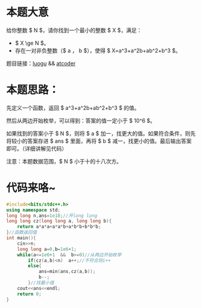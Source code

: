 # 本题大意
给你整数 $ N $，请你找到一个最小的整数 $ X $，满足：

- $ X \ge N $。
- 存在一对非负整数（$ a $，$ b $），使得 $ X=a^3+a^2b+ab^2+b^3 $。

题目链接：[luogu](https://www.luogu.com.cn/problem/AT_abc246_d) && [atcoder](https://atcoder.jp/contests/abc246/tasks/abc246_d)
# 本题思路：
先定义一个函数，返回 $ a^3+a^2b+ab^2+b^3 $ 的值。

然后从两边开始枚举，可以得到：答案的值一定小于 $ 10^6 $。

如果找到的答案小于 $ N $，则将 $ a $ 加一，找更大的值。如果符合条件，则先将较小的答案存进 $ ans $ 里面，再将 $ b $ 减一，找更小的值。最后输出答案即可。（详细讲解见代码）

注意：本题数据范围，$ N $ 小于十的十八次方。
# 代码来咯~

```cpp
#include<bits/stdc++.h>
using namespace std;
long long n,ans=1e18;//开long long
long long cz(long long a, long long b){
	return a*a*a+a*a*b+a*b*b+b*b*b;
}//函数返回值
int main(){
	cin>>n;
	long long a=0,b=1e6+1;
	while(a<=1e6+1  &&  b>=0)//从两边开始枚举
		if(cz(a,b)<n)  a++;//不符合则i++
		else{
			ans=min(ans,cz(a,b));
			b--;
		}//找最小值
	cout<<ans<<endl;
	return 0;
}
```